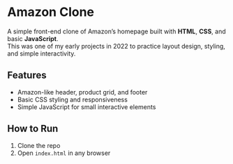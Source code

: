 # Amazon Clone

A simple front-end clone of Amazon’s homepage built with **HTML**, **CSS**, and basic **JavaScript**.  
This was one of my early projects in 2022 to practice layout design, styling, and simple interactivity.

## Features
- Amazon-like header, product grid, and footer  
- Basic CSS styling and responsiveness  
- Simple JavaScript for small interactive elements  

## How to Run
1. Clone the repo  
2. Open `index.html` in any browser  
